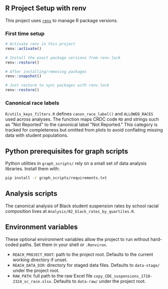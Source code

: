 ## R Project Setup with renv

This project uses [`renv`](https://rstudio.github.io/renv/) to manage R package versions.

### First time setup
```r
# Activate renv in this project
renv::activate()

# Install the exact package versions from renv.lock
renv::restore()

# After installing/removing packages
renv::snapshot()

# Just restore to sync packages with renv.lock
renv::restore()
```

### Canonical race labels

`R/utils_keys_filters.R` defines `canon_race_label()` and `ALLOWED_RACES` used across analyses. The function maps CRDC code `RD` and strings such as "Not Reported" to the canonical label "Not Reported." This category is tracked for completeness but omitted from plots to avoid conflating missing data with student populations.

## Python prerequisites for graph scripts

Python utilities in `graph_scripts/` rely on a small set of data analysis libraries. Install them with:

```bash
pip install -r graph_scripts/requirements.txt
```

## Analysis scripts

The canonical analysis of Black student suspension rates by school racial composition lives at
`Analysis/02_black_rates_by_quartiles.R`.

## Environment variables

These optional environment variables allow the project to run without hard-coded paths. Set them in your shell or `.Renviron`.

- `REACH_PROJECT_ROOT`: path to the project root. Defaults to the current working directory if unset.
- `REACH_DATA_DIR`: directory for staged data files. Defaults to `data-stage/` under the project root.
- `RAW_PATH`: full path to the raw Excel file `copy_CDE_suspensions_1718-2324_sc_race.xlsx`. Defaults to `data-raw/` under the project root.


